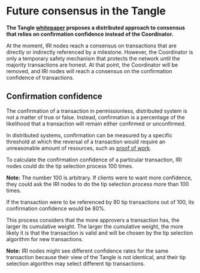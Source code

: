 # Future consensus in the Tangle

**The Tangle [whitepaper](https://iota.org/IOTA_Whitepaper.pdf) proposes a distributed approach to consensus that relies on confirmation confidence instead of the Coordinator.**

At the moment, IRI nodes reach a consensus on transactions that are directly or indirectly referenced by a milestone. However, the Coordinator is only a temporary safety mechanism that protects the network until the majority transactions are honest. At that point, the Coordinator will be removed, and IRI nodes will reach a consensus on the confirmation confidence of transactions.

## Confirmation confidence

The confirmation of a transaction in permissionless, distributed system is not a matter of true or false. Instead, confirmation is a percentage of the likelihood that a transaction will remain either confirmed or unconfirmed.

In distributed systems, confirmation can be measured by a specific threshold at which the reversal of a transaction would require an unreasonable amount of resources, such as [proof of work](../concepts/proof-of-work.md).

To calculate the confirmation confidence of a particular transaction, IRI nodes could do the tip selection process 100 times.

**Note:** The number 100 is arbitrary. If clients were to want more confidence, they could ask the IRI nodes to do the tip selection process more than 100 times.

If the transaction were to be referenced by 80 tip transactions out of 100, its confirmation confidence would be 80%. 

This process considers that the more approvers a transaction has, the larger its cumulative weight. The larger the cumulative weight, the more likely it is that the transaction is valid and will be chosen by the tip selection algorithm for new transactions.

**Note:** IRI nodes might see different confidence rates for the same transaction because their view of the Tangle is not identical, and their tip selection algorithm may select different tip transactions.




